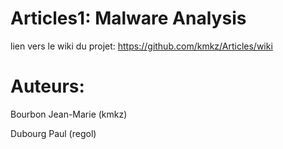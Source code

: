 Articles1: Malware Analysis
========

lien vers le wiki du projet: https://github.com/kmkz/Articles/wiki 


Auteurs:
=

Bourbon Jean-Marie (kmkz)

Dubourg Paul (regol)
